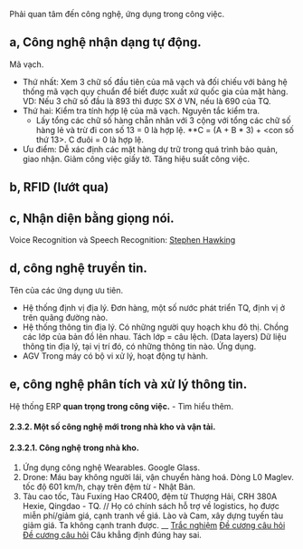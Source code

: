 Phải quan tâm đến công nghệ, ứng dụng trong công việc.
## a, Công nghệ nhận dạng tự động.
Mã vạch.
- Thứ nhất:
Xem 3 chữ số đầu tiên của mã vạch và đối chiếu với bảng hệ thống mã vạch quy chuẩn để biết được xuất xứ quốc gia của mặt hàng.
VD: Nếu 3 chữ số đầu là 893 thì được SX ở VN, nếu là 690 của TQ.
- Thứ hai:
Kiểm tra tính hợp lệ của mã vạch.
Nguyên tắc kiểm tra.
	- Lấy tổng các chữ số hàng chẵn nhân với 3 cộng với tổng các chữ số hàng lẻ và trừ đi con số 13 = 0 là hợp lệ.
**C = (A + B * 3) + <con số thứ 13>. C đuôi = 0 là hợp lệ.
- Ưu điểm:
	Dễ xác định các mặt hàng dự trữ trong quá trình bảo quản, giao nhận.
	Giảm công việc giấy tờ.
	Tăng hiệu suất công việc.
## b, RFID (lướt qua)
## c, Nhận diện bằng giọng nói. 
Voice Recognition và Speech Recognition: [Stephen Hawking](https://vnexpress.net/cuoc-doi-va-su-nghiep-cua-ong-hoang-vat-ly-stephen-hawking-3722740.html)
## d, công nghệ truyền tin.
Tên của các ứng dụng ưu tiên.
- Hệ thống định vị địa lý.
Đơn hàng, một số nước phát triển TQ, định vị ở trên quãng đường nào.
- Hệ thống thông tin địa lý.
Có những người quy hoạch khu đô thị. Chồng các lớp của bản đồ lên nhau.
Tách lớp = câu lệch. (Data layers)
Dữ liệu thông tin địa lý, tại vị trí đó, có những thông tin nào.
Ứng dụng.
- AGV
Trong máy có bộ vi xử lý, hoạt động tự hành.
## e, công nghệ phân tích và xử lý thông tin.
Hệ thống ERP **quan trọng trong công việc.** - Tìm hiểu thêm.
#### 2.3.2. Một số công nghệ mới trong nhà kho và vận tải.
#### 2.3.2.1. Công nghệ trong nhà kho.
1) Ứng dụng công nghệ Wearables.
Google Glass.
2) Drone: Máu bay không người lái, vận chuyển hàng hoá.
Dòng L0 Maglev. tốc độ 601 km/h, chạy trên đệm từ - Nhật Bản.
3) Tàu cao tốc,
Tàu Fuxing Hao CR400, đệm từ Thượng Hải, CRH 380A Hexie, Qingdao - TQ.
// Họ có chính sách hỗ trợ về logistics, họ được miễn phí/giảm giá, cạnh tranh về giá.
Lào và Cam, xây dựng tuyến tàu giảm giá. Ta không cạnh tranh được.
__
[Trắc nghiệm](https://tracnghiem.net/dai-hoc/228-cau-trac-nghiem-mon-quan-tri-logistics-445.html) 
[Đề cương câu hỏi](https://www.studocu.com/vn/document/truong-dai-hoc-thuong-mai/quang-tri-logistics/de-cuong-cau-hoi-bo-mon-quan-tri-logistics/55741340)
[Đề cương câu hỏi](https://www.academia.edu/36350674/LOGISTICS_KINH_DOANH)
Câu khẳng định đúng hay sai.